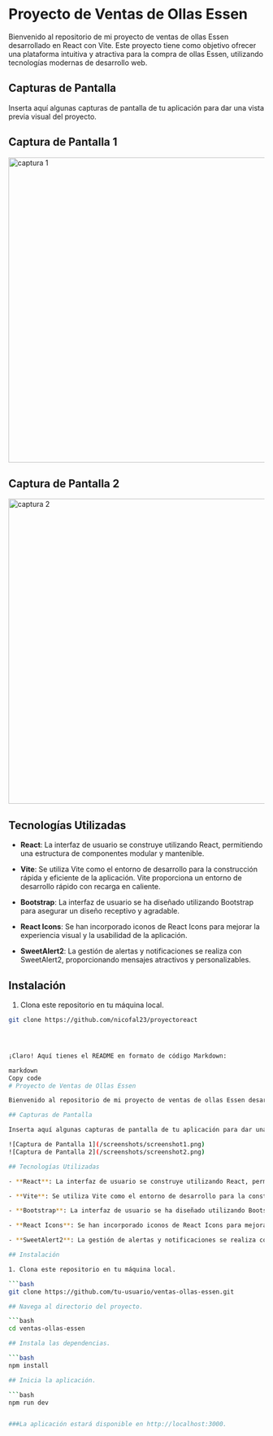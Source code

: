 # Proyecto de Ventas de Ollas Essen

Bienvenido al repositorio de mi proyecto de ventas de ollas Essen desarrollado en React con Vite. Este proyecto tiene como objetivo ofrecer una plataforma intuitiva y atractiva para la compra de ollas Essen, utilizando tecnologías modernas de desarrollo web.

## Capturas de Pantalla

Inserta aquí algunas capturas de pantalla de tu aplicación para dar una vista previa visual del proyecto.

## Captura de Pantalla 1

<img src="https://i.ibb.co/XSLjQyF/img1.png" alt="captura 1" style= "width:600px">

## Captura de Pantalla 2

<img src="https://i.ibb.co/6DnDfGR/img2.png" alt="captura 2" style= "width:600px">

## Tecnologías Utilizadas

- **React**: La interfaz de usuario se construye utilizando React, permitiendo una estructura de componentes modular y mantenible.

- **Vite**: Se utiliza Vite como el entorno de desarrollo para la construcción rápida y eficiente de la aplicación. Vite proporciona un entorno de desarrollo rápido con recarga en caliente.

- **Bootstrap**: La interfaz de usuario se ha diseñado utilizando Bootstrap para asegurar un diseño receptivo y agradable.

- **React Icons**: Se han incorporado iconos de React Icons para mejorar la experiencia visual y la usabilidad de la aplicación.

- **SweetAlert2**: La gestión de alertas y notificaciones se realiza con SweetAlert2, proporcionando mensajes atractivos y personalizables.

## Instalación

1. Clona este repositorio en tu máquina local.

```bash
git clone https://github.com/nicofal23/proyectoreact




¡Claro! Aquí tienes el README en formato de código Markdown:

markdown
Copy code
# Proyecto de Ventas de Ollas Essen

Bienvenido al repositorio de mi proyecto de ventas de ollas Essen desarrollado en React con Vite. Este proyecto tiene como objetivo ofrecer una plataforma intuitiva y atractiva para la compra de ollas Essen, utilizando tecnologías modernas de desarrollo web.

## Capturas de Pantalla

Inserta aquí algunas capturas de pantalla de tu aplicación para dar una vista previa visual del proyecto.

![Captura de Pantalla 1](/screenshots/screenshot1.png)
![Captura de Pantalla 2](/screenshots/screenshot2.png)

## Tecnologías Utilizadas

- **React**: La interfaz de usuario se construye utilizando React, permitiendo una estructura de componentes modular y mantenible.

- **Vite**: Se utiliza Vite como el entorno de desarrollo para la construcción rápida y eficiente de la aplicación. Vite proporciona un entorno de desarrollo rápido con recarga en caliente.

- **Bootstrap**: La interfaz de usuario se ha diseñado utilizando Bootstrap para asegurar un diseño receptivo y agradable.

- **React Icons**: Se han incorporado iconos de React Icons para mejorar la experiencia visual y la usabilidad de la aplicación.

- **SweetAlert2**: La gestión de alertas y notificaciones se realiza con SweetAlert2, proporcionando mensajes atractivos y personalizables.

## Instalación

1. Clona este repositorio en tu máquina local.

```bash
git clone https://github.com/tu-usuario/ventas-ollas-essen.git

## Navega al directorio del proyecto.

```bash
cd ventas-ollas-essen

## Instala las dependencias.

```bash
npm install

## Inicia la aplicación.

```bash
npm run dev


###La aplicación estará disponible en http://localhost:3000.
